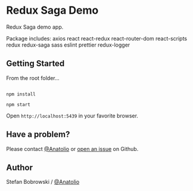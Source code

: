 # Redux Saga Demo

Redux Saga demo app.

Package includes:
axios
react
react-redux
react-router-dom
react-scripts
redux
redux-saga
sass
eslint
prettier
redux-logger

## Getting Started

From the root folder...

```

npm install

npm start

```

Open `http://localhost:5439` in your favorite browser.

## Have a problem?

Please contact [@Anatolio](https://stefanbobrowski.com) or [open an issue](https://github.com/stefanbobrowski) on Github.

## Author

Stefan Bobrowski / [@Anatolio](https://stefanbobrowski.com)
